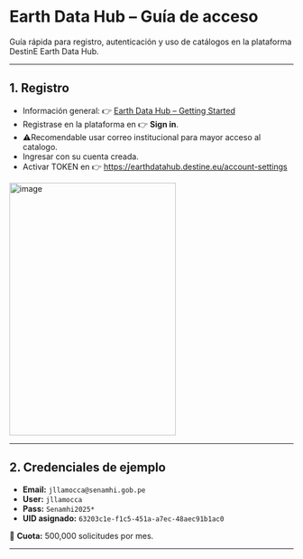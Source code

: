 # Earth Data Hub – Guía de acceso
Guía rápida para registro, autenticación y uso de catálogos en la plataforma DestinE Earth Data Hub.

---

## 1. Registro

- Información general: 👉 [Earth Data Hub – Getting Started](https://earthdatahub.destine.eu/getting-started)  
- Registrase en la plataforma en 👉 **Sign in**.
- ⚠️Recomendable usar correo institucional para mayor acceso al catalogo.
- Ingresar con su cuenta creada.
- Activar TOKEN en 👉 https://earthdatahub.destine.eu/account-settings
<img width="295" height="447" alt="image" src="https://github.com/user-attachments/assets/18033054-1308-46e3-ba56-d1068d1ae4c2" />

---
## 2. Credenciales de ejemplo
- **Email:** `jllamocca@senamhi.gob.pe`  
- **User:** `jllamocca`  
- **Pass:** `Senamhi2025*`  
- **UID asignado:** `63203c1e-f1c5-451a-a7ec-48aec91b1ac0`  

📌 **Cuota:** 500,000 solicitudes por mes.

---
  

